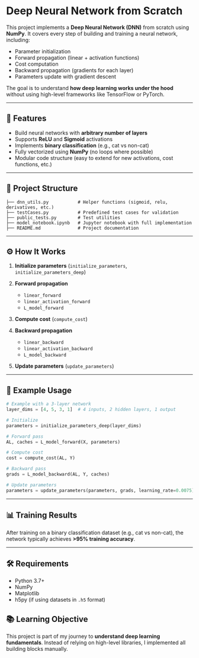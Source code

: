 # Deep Neural Network from Scratch

This project implements a **Deep Neural Network (DNN)** from scratch using **NumPy**.
It covers every step of building and training a neural network, including:

* Parameter initialization
* Forward propagation (linear + activation functions)
* Cost computation
* Backward propagation (gradients for each layer)
* Parameters update with gradient descent

The goal is to understand **how deep learning works under the hood** without using high-level frameworks like TensorFlow or PyTorch.

---

## 🚀 Features

* Build neural networks with **arbitrary number of layers**
* Supports **ReLU** and **Sigmoid** activations
* Implements **binary classification** (e.g., cat vs non-cat)
* Fully vectorized using **NumPy** (no loops where possible)
* Modular code structure (easy to extend for new activations, cost functions, etc.)

---

## 📂 Project Structure

```
├── dnn_utils.py           # Helper functions (sigmoid, relu, derivatives, etc.)
├── testCases.py           # Predefined test cases for validation
├── public_tests.py        # Test utilities
├── model_notebook.ipynb   # Jupyter notebook with full implementation
├── README.md              # Project documentation
```

---

## ⚙️ How It Works

1. **Initialize parameters** (`initialize_parameters`, `initialize_parameters_deep`)
2. **Forward propagation**

   * `linear_forward`
   * `linear_activation_forward`
   * `L_model_forward`
3. **Compute cost** (`compute_cost`)
4. **Backward propagation**

   * `linear_backward`
   * `linear_activation_backward`
   * `L_model_backward`
5. **Update parameters** (`update_parameters`)

---

## 🧪 Example Usage

```python
# Example with a 3-layer network
layer_dims = [4, 5, 3, 1]  # 4 inputs, 2 hidden layers, 1 output

# Initialize
parameters = initialize_parameters_deep(layer_dims)

# Forward pass
AL, caches = L_model_forward(X, parameters)

# Compute cost
cost = compute_cost(AL, Y)

# Backward pass
grads = L_model_backward(AL, Y, caches)

# Update parameters
parameters = update_parameters(parameters, grads, learning_rate=0.0075)
```

---

## 📊 Training Results

After training on a binary classification dataset (e.g., cat vs non-cat),
the network typically achieves **>95% training accuracy**.

---

## 🛠️ Requirements

* Python 3.7+
* NumPy
* Matplotlib
* h5py (if using datasets in `.h5` format)


## 📚 Learning Objective

This project is part of my journey to **understand deep learning fundamentals**.
Instead of relying on high-level libraries, I implemented all building blocks manually.

